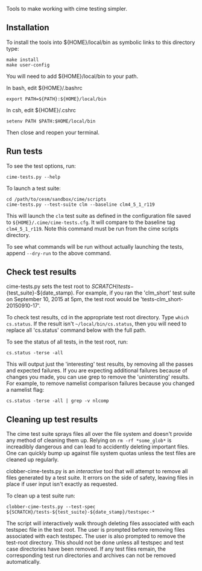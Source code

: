 Tools to make working with cime testing simpler.

Installation
------------

To install the tools into ${HOME}/local/bin as symbolic links to this directory type:

    make install
    make user-config

You will need to add ${HOME}/local/bin to your path.

In bash, edit ${HOME}/.bashrc

    export PATH=${PATH}:${HOME}/local/bin

In csh, edit ${HOME}/.cshrc

    setenv PATH $PATH:$HOME/local/bin


Then close and reopen your terminal.

Run tests
---------

To see the test options, run:

    cime-tests.py --help

To launch a test suite:

    cd /path/to/cesm/sandbox/cime/scripts
    cime-tests.py --test-suite clm --baseline clm4_5_1_r119

This will launch the `clm` test suite as defined in the configuration
file saved to `${HOME}/.cime/cime-tests.cfg`. It will compare to the
baseline tag `clm4_5_1_r119`. Note this command must be run from the
cime scripts directory.

To see what commands will be run without actually launching the tests, append `--dry-run` to the above command.


Check test results
------------------

cime-tests.py sets the test root to
${SCRATCH}/tests-${test_suite}-${date_stamp). For example, if you ran
the 'clm_short' test suite on September 10, 2015 at 5pm, the test root
would be 'tests-clm_short-20150910-17'. 

To check test results, cd in the appropriate test root directory.
Type `which cs.status`. If the result isn't `~/local/bin/cs.status`,
then you will need to replace all 'cs.status' command below with the
full path.

To see the status of all tests, in the test root, run:

    cs.status -terse -all

This will output just the 'interesting' test results, by removing all
the passes and expected failures. If you are expecting additional
failures because of changes you made, you can use grep to remove the
'unintersting' results. For example, to remove namelist comparison
failures because you changed a namelist flag:

    cs.status -terse -all | grep -v nlcomp


Cleaning up test results
------------------------

The cime test suite sprays files all over the file system and doesn't
provide any method of cleaning them up. Relying on `rm -rf
*some_glob*` is increadibly dangerous and can lead to accidently
deleting important files. One can quickly bump up against file
system quotas unless the test files are cleaned up regularly.

clobber-cime-tests.py is an *interactive* tool that will attempt to
remove all files generated by a test suite. It errors on the side of
safety, leaving files in place if user input isn't exactly as
requested.

To clean up a test suite run:

    clobber-cime-tests.py --test-spec ${SCRATCH}/tests-${test_suite}-${date_stamp}/testspec-*

The script will interactively walk through deleting files associated
with each testspec file in the test root. The user is prompted before
removing files associated with each testspec. The user is also
prompted to remove the test-root directory. This should not be done
unless all testspec and test case directories have been removed. If
any test files remain, the corresponding test run directories and
archives can not be removed automatically.
